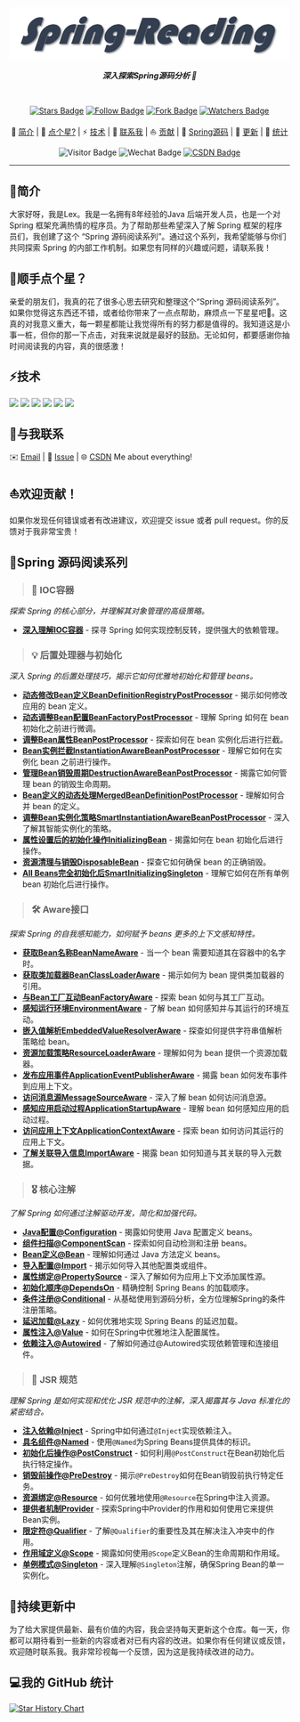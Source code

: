 <div align="center">
  <img src='banner.png'>
  <br/>
  <p><strong><i>深入探索Spring源码分析 🌼</i></strong></p>
  <br/>
  <p>
    <a href="https://github.com/xuchengsheng/spring-reading/stargazers"><img src="https://img.shields.io/github/stars/xuchengsheng/spring-reading?style=social" alt="Stars Badge"/></a>
    <a href="https://github.com/xuchengsheng"><img src="https://img.shields.io/github/followers/xuchengsheng?label=follow&style=social" alt="Follow Badge"></a>
    <a href="https://github.com/xuchengsheng/spring-reading/fork"><img src="https://img.shields.io/github/forks/xuchengsheng/spring-reading?label=fork&style=social" alt="Fork Badge"></a>
    <a href="https://github.com/xuchengsheng/spring-reading/watchers"><img src="https://img.shields.io/github/watchers/xuchengsheng/spring-reading?style=social&logo=github" alt="Watchers Badge"></a>
  </p>
  <p>
    👋 <a href="#简介">简介</a>
    |
    🙏 <a href="#顺手点个星">点个星?</a>
    |
    ⚡ <a href="#技术">技术</a>
    |
    💬 <a href="#与我联系">联系我</a>
    |
    ⛵ <a href="#欢迎贡献">贡献</a>
    |
    🌱 <a href="#spring-源码阅读系列">Spring源码</a>
    |
    🔄 <a href="#持续更新中">更新</a>
    |
    🔄 <a href="#我的-github-统计">统计</a>
  </p>
  <p>
    <img src="https://visitor-badge.lithub.cc/badge?page_id=github.com/xuchengsheng&left_text=Visitors" alt="Visitor Badge"/>
    <img src="https://img.shields.io/badge/WeChat-xcs19930428-%2307C160?logo=wechat" alt="Wechat Badge"/>
    <a href="https://blog.csdn.net/duzhuang2399"><img src="https://img.shields.io/badge/dynamic/xml?url=https%3A%2F%2Fblog.csdn.net%2Fduzhuang2399&query=%2F%2F*%5B%40id%3D%22userSkin%22%5D%2Fdiv%5B1%5D%2Fdiv%5B2%5D%2Fdiv%5B1%5D%2Fdiv%2Fdiv%5B2%5D%2Fdiv%5B1%5D%2Fdiv%5B1%5D%2Fdiv%5B2%5D%2Fspan&logo=C&logoColor=red&label=CSDN&color=red&cacheSeconds=3600" alt="CSDN Badge"></a>
  </p>
</div>

---

## 👋简介

大家好呀，我是Lex。我是一名拥有8年经验的Java 后端开发人员，也是一个对 Spring 框架充满热情的程序员。为了帮助那些希望深入了解 Spring 框架的程序员们，我创建了这个 “Spring 源码阅读系列”。通过这个系列，我希望能够与你们共同探索 Spring 的内部工作机制。如果您有同样的兴趣或问题，请联系我！

## 🙏顺手点个星？

亲爱的朋友们，我真的花了很多心思去研究和整理这个“Spring 源码阅读系列”。如果你觉得这东西还不错，或者给你带来了一点点帮助，麻烦点一下星星吧🌟。这真的对我意义重大，每一颗星都能让我觉得所有的努力都是值得的。我知道这是小事一桩，但你的那一下点击，对我来说就是最好的鼓励。无论如何，都要感谢你抽时间阅读我的内容，真的很感激！

## ⚡技术

<div align="left">
    <img src="https://img.shields.io/badge/Java-1.8%2B-%23437291?logo=openjdk&logoColor=%23437291"/>
    <img src="https://img.shields.io/badge/Spring-5.3.10-%23437291?logo=Spring&logoColor=%236DB33F&color=%236DB33F"/>
    <img src="https://img.shields.io/badge/SpringBoot-5.3.10-%23437291?logo=SpringBoot&logoColor=%236DB33F&color=%236DB33F"/>
    <img src="https://img.shields.io/badge/Maven-5.3.10-%23437291?logo=Apache%20Maven&logoColor=%23C71A36&color=%23C71A36"/>
    <img src="https://img.shields.io/badge/JSR-330-%2366CCFF?logo=OpenJDK&logoColor=%2366CCFF&color=%2366CCFF"/>
    <img src="https://img.shields.io/badge/JSR-250-%23FF9900?logo=OpenJDK&logoColor=%23FF9900&color=%23FF9900"/>
</div>

## 💬与我联系

✉️ [Email](xuchengshengsuper@163.com) | 💬 [Issue](https://github.com/xuchengsheng/spring-reading/issues) | 🌐 [CSDN](https://blog.csdn.net/duzhuang2399?type=blog)  Me about everything!

## ⛵欢迎贡献！

如果你发现任何错误或者有改进建议，欢迎提交 issue 或者 pull request。你的反馈对于我非常宝贵！

## 🌱Spring 源码阅读系列

> ### 🔅 IOC容器

*探索 Spring 的核心部分，并理解其对象管理的高级策略。*

- [**深入理解IOC容器**](spring-core-ioc/README.md) - 探寻 Spring 如何实现控制反转，提供强大的依赖管理。

> ### 💡 后置处理器与初始化

*深入 Spring 的后置处理技巧，揭示它如何优雅地初始化和管理 beans。*

- [**动态修改Bean定义BeanDefinitionRegistryPostProcessor**](spring-interface/spring-interface-beanDefinitionRegistryPostProcessor/README.md) - 揭示如何修改应用的 bean 定义。
- [**动态调整Bean配置BeanFactoryPostProcessor**](spring-interface/spring-interface-beanFactoryPostProcessor/README.md) - 理解 Spring 如何在 bean 初始化之前进行微调。
- [**调整Bean属性BeanPostProcessor**](spring-interface/spring-interface-beanPostProcessor/README.md) - 探索如何在 bean 实例化后进行拦截。
- [**Bean实例拦截InstantiationAwareBeanPostProcessor**](spring-interface/spring-interface-instantiationAwareBeanPostProcessor/README.md) - 理解它如何在实例化 bean 之前进行操作。
- [**管理Bean销毁周期DestructionAwareBeanPostProcessor**](spring-interface/spring-interface-destructionAwareBeanPostProcessor/README.md) - 揭露它如何管理 bean 的销毁生命周期。
- [**Bean定义的动态处理MergedBeanDefinitionPostProcessor**](spring-interface/spring-interface-mergedBeanDefinitionPostProcessor/README.md) - 理解如何合并 bean 的定义。
- [**调整Bean实例化策略SmartInstantiationAwareBeanPostProcessor**](spring-interface/spring-interface-smartInstantiationAwareBeanPostProcessor/README.md) - 深入了解其智能实例化的策略。
- [**属性设置后的初始化操作InitializingBean**](spring-interface/spring-interface-initializingBean/README.md) - 揭露如何在 bean 初始化后进行操作。
- [**资源清理与销毁DisposableBean**](spring-interface/spring-interface-disposableBean/README.md) - 探查它如何确保 bean 的正确销毁。
- [**All Beans完全初始化后SmartInitializingSingleton**](spring-interface/spring-interface-smartInitializingSingleton/README.md) - 理解它如何在所有单例 bean 初始化后进行操作。

> ### 🛠 Aware接口

*探索 Spring 的自我感知能力，如何赋予 beans 更多的上下文感知特性。*

- [**获取Bean名称BeanNameAware**](spring-aware/spring-aware-beanNameAware/README.md) - 当一个 bean 需要知道其在容器中的名字时。
- [**获取类加载器BeanClassLoaderAware**](spring-aware/spring-aware-beanClassLoaderAware/README.md) - 揭示如何为 bean 提供类加载器的引用。
- [**与Bean工厂互动BeanFactoryAware**](spring-aware/spring-aware-beanFactoryAware/README.md) - 探索 bean 如何与其工厂互动。
- [**感知运行环境EnvironmentAware**](spring-aware/spring-aware-environmentAware/README.md) - 了解 bean 如何感知并与其运行的环境互动。
- [**嵌入值解析EmbeddedValueResolverAware**](spring-aware/spring-aware-embeddedValueResolverAware/README.md) - 探查如何提供字符串值解析策略给 bean。
- [**资源加载策略ResourceLoaderAware**](spring-aware/spring-aware-resourceLoaderAware/README.md) - 理解如何为 bean 提供一个资源加载器。
- [**发布应用事件ApplicationEventPublisherAware**](spring-aware/spring-aware-applicationEventPublisherAware/README.md) - 揭露 bean 如何发布事件到应用上下文。
- [**访问消息源MessageSourceAware**](spring-aware/spring-aware-messageSourceAware/README.md) - 深入了解 bean 如何访问消息源。
- [**感知应用启动过程ApplicationStartupAware**](spring-aware/spring-aware-applicationStartupAware/README.md) - 理解 bean 如何感知应用的启动过程。
- [**访问应用上下文ApplicationContextAware**](spring-aware/spring-aware-applicationContextAware/README.md) - 探索 bean 如何访问其运行的应用上下文。
- [**了解关联导入信息ImportAware**](spring-aware/spring-aware-importAware/README.md) - 揭露 bean 如何知道与其关联的导入元数据。

> ### 🎖 核心注解

*了解 Spring 如何通过注解驱动开发，简化和加强代码。*

- [**Java配置@Configuration**](spring-annotation/spring-annotation-configuration/README.md) - 揭露如何使用 Java 配置定义 beans。
- [**组件扫描@ComponentScan**](spring-annotation/spring-annotation-componentScan/README.md) - 探索如何自动检测和注册 beans。
- [**Bean定义@Bean**](spring-annotation/spring-annotation-bean/README.md) - 理解如何通过 Java 方法定义 beans。
- [**导入配置@Import**](spring-annotation/spring-annotation-import/README.md) - 揭示如何导入其他配置类或组件。
- [**属性绑定@PropertySource**](spring-annotation/spring-annotation-propertySource/README.md) - 深入了解如何为应用上下文添加属性源。
- [**初始化顺序@DependsOn**](spring-annotation/spring-annotation-dependsOn/README.md) - 精确控制 Spring Beans 的加载顺序。
- [**条件注册@Conditional**](spring-annotation/spring-annotation-conditional/README.md) - 从基础使用到源码分析，全方位理解Spring的条件注册策略。
- [**延迟加载@Lazy**](spring-annotation/spring-annotation-lazy/README.md) - 如何优雅地实现 Spring Beans 的延迟加载。
- [**属性注入@Value**](spring-annotation/spring-annotation-value/README.md) - 如何在Spring中优雅地注入配置属性。
- [**依赖注入@Autowired**](spring-annotation/spring-annotation-autowired/README.md) - 了解如何通过@Autowired实现依赖管理和连接组件。

> ### 📜 JSR 规范

*理解 Spring 是如何实现和优化 JSR 规范中的注解，深入揭露其与 Java 标准化的紧密结合。*

- [**注入依赖@Inject**](spring-jsr/spring-jsr330-inject/README.md) - Spring中如何通过`@Inject`实现依赖注入。
- [**具名组件@Named**](spring-jsr/spring-jsr330-named/README.md) - 使用`@Named`为Spring Beans提供具体的标识。
- [**初始化后操作@PostConstruct**](spring-jsr/spring-jsr250-postConstruct/README.md) - 如何利用`@PostConstruct`在Bean初始化后执行特定操作。
- [**销毁前操作@PreDestroy**](spring-jsr/spring-jsr250-preDestroy/README.md) - 揭示`@PreDestroy`如何在Bean销毁前执行特定任务。
- [**资源绑定@Resource**](spring-jsr/spring-jsr250-resource/README.md) - 如何优雅地使用`@Resource`在Spring中注入资源。
- [**提供者机制Provider**](spring-jsr/spring-jsr330-provider/README.md) - 探索Spring中Provider的作用和如何使用它来提供Bean实例。
- [**限定符@Qualifier**](spring-jsr/spring-jsr330-qualifier/README.md) - 了解`@Qualifier`的重要性及其在解决注入冲突中的作用。
- [**作用域定义@Scope**](spring-jsr/spring-jsr330-scope/README.md) - 揭露如何使用`@Scope`定义Bean的生命周期和作用域。
- [**单例模式@Singleton**](spring-jsr/spring-jsr330-singleton/README.md) - 深入理解`@Singleton`注解，确保Spring Bean的单一实例化。

## 🔄持续更新中

为了给大家提供最新、最有价值的内容，我会坚持每天更新这个仓库。每一天，你都可以期待看到一些新的内容或者对已有内容的改进。如果你有任何建议或反馈，欢迎随时联系我。我非常珍视每一个反馈，因为这是我持续改进的动力。

## 💻我的 GitHub 统计

[![Star History Chart](https://api.star-history.com/svg?repos=xuchengsheng/spring-reading&type=Date)](https://star-history.com/#xuchengsheng/spring-reading&Date)